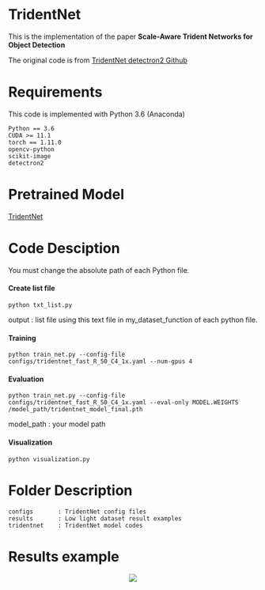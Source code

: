 # TridentNet

This is the implementation of the paper **Scale-Aware Trident Networks for Object Detection**

The original code is from [TridentNet detectron2 Github](https://github.com/facebookresearch/detectron2/tree/main/projects/TridentNet)

# Requirements

This code is implemented with Python 3.6 (Anaconda)

```
Python == 3.6
CUDA >= 11.1
torch == 1.11.0
opencv-python
scikit-image
detectron2
```

# Pretrained Model
[TridentNet](https://drive.google.com/file/d/1ZLSXj7ccb4hn14lHQE--6I47SDapFWeR/view?usp=share_link)

# Code Desciption
You must change the absolute path of each Python file.

#### Create list file
```
python txt_list.py
```
output : list file
using this text file in my_dataset_function of each python file.

#### Training
```
python train_net.py --config-file configs/tridentnet_fast_R_50_C4_1x.yaml --num-gpus 4
```

#### Evaluation
```
python train_net.py --config-file configs/tridentnet_fast_R_50_C4_1x.yaml --eval-only MODEL.WEIGHTS /model_path/tridentnet_model_final.pth
```
model_path : your model path

#### Visualization
```
python visualization.py
```

# Folder Description

```
configs       : TridentNet config files
results       : Low light dataset result examples
tridentnet    : TridentNet model codes
```

# Results example

<p align="center">
<img src="https://user-images.githubusercontent.com/46700730/203223053-45dd67c2-289c-4b45-b0e7-4ba1fd7a4353.gif">
</p>
